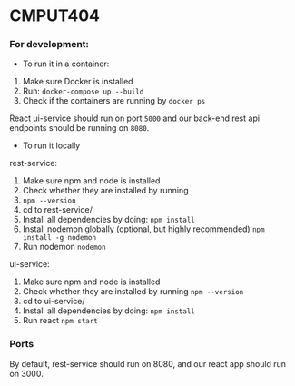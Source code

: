 # CMPUT404

### For development:

- To run it in a container:

1. Make sure Docker is installed
2. Run:
`docker-compose up --build`
3. Check if the containers are running by
`docker ps`

React ui-service should run on port `5000` and our back-end rest api endpoints should be running on `8080`.


- To run it locally

rest-service:
1. Make sure npm and node is installed
2. Check whether they are installed by running 
3. ```npm --version```
4. cd to rest-service/
5. Install all dependencies by doing:
```npm install```
5. Install nodemon globally (optional, but highly recommended)
```npm install -g nodemon```
6. Run nodemon
```nodemon```

ui-service:
1. Make sure npm and node is installed
2. Check whether they are installed by running `npm --version`
3. cd to ui-service/
4. Install all dependencies by doing:
```npm install```
5. Run react
```npm start```


### Ports
By default, rest-service should run on 8080, and our react app should run on 3000.
